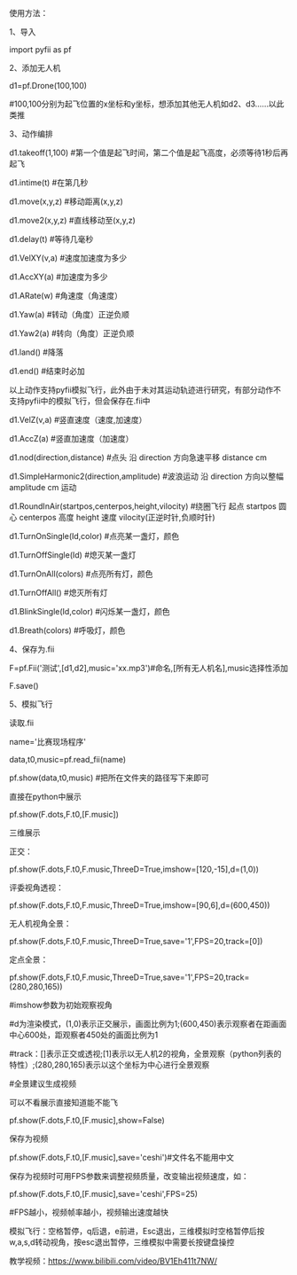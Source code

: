 使用方法：

1、导入

import pyfii as pf

2、添加无人机

d1=pf.Drone(100,100)

#100,100分别为起飞位置的x坐标和y坐标，想添加其他无人机如d2、d3……以此类推

3、动作编排

d1.takeoff(1,100)
#第一个值是起飞时间，第二个值是起飞高度，必须等待1秒后再起飞

d1.intime(t)
#在第几秒

d1.move(x,y,z)
#移动距离(x,y,z)

d1.move2(x,y,z)
#直线移动至(x,y,z)

d1.delay(t)
#等待几毫秒

d1.VelXY(v,a)
#速度加速度为多少

d1.AccXY(a)
#加速度为多少

d1.ARate(w)
#角速度（角速度）

d1.Yaw(a)
#转动（角度）正逆负顺

d1.Yaw2(a)
#转向（角度）正逆负顺

d1.land()
#降落

d1.end()
#结束时必加

以上动作支持pyfii模拟飞行，此外由于未对其运动轨迹进行研究，有部分动作不支持pyfii中的模拟飞行，但会保存在.fii中

d1.VelZ(v,a)
#竖直速度（速度,加速度）

d1.AccZ(a)
#竖直加速度（加速度）

d1.nod(direction,distance)
#点头 沿 direction 方向急速平移 distance cm

d1.SimpleHarmonic2(direction,amplitude)
#波浪运动 沿 direction 方向以整幅 amplitude cm 运动

d1.RoundInAir(startpos,centerpos,height,vilocity)
#绕圈飞行 起点 startpos 圆心 centerpos 高度 height 速度 vilocity(正逆时针,负顺时针)

d1.TurnOnSingle(Id,color)
#点亮某一盏灯，颜色

d1.TurnOffSingle(Id)
#熄灭某一盏灯

d1.TurnOnAll(colors)
#点亮所有灯，颜色

d1.TurnOffAll()
#熄灭所有灯

d1.BlinkSingle(Id,color)
#闪烁某一盏灯，颜色

d1.Breath(colors)
#呼吸灯，颜色

4、保存为.fii

F=pf.Fii('测试',[d1,d2],music='xx.mp3')#命名,[所有无人机名],music选择性添加

F.save()

5、模拟飞行

读取.fii

name='比赛现场程序'

data,t0,music=pf.read_fii(name)

pf.show(data,t0,music)
#把所在文件夹的路径写下来即可

直接在python中展示

pf.show(F.dots,F.t0,[F.music])

三维展示

正交：

pf.show(F.dots,F.t0,F.music,ThreeD=True,imshow=[120,-15],d=(1,0))

评委视角透视：

pf.show(F.dots,F.t0,F.music,ThreeD=True,imshow=[90,6],d=(600,450))

无人机视角全景：

pf.show(F.dots,F.t0,F.music,ThreeD=True,save='1',FPS=20,track=[0])

定点全景：

pf.show(F.dots,F.t0,F.music,ThreeD=True,save='1',FPS=20,track=(280,280,165))

#imshow参数为初始观察视角

#d为渲染模式，(1,0)表示正交展示，画面比例为1;(600,450)表示观察者在距画面中心600处，距观察者450处的画面比例为1

#track：[]表示正交或透视;[1]表示以无人机2的视角，全景观察（python列表的特性）;(280,280,165)表示以这个坐标为中心进行全景观察

#全景建议生成视频

可以不看展示直接知道能不能飞

pf.show(F.dots,F.t0,[F.music],show=False)

保存为视频

pf.show(F.dots,F.t0,[F.music],save='ceshi')#文件名不能用中文

保存为视频时可用FPS参数来调整视频质量，改变输出视频速度，如：

pf.show(F.dots,F.t0,[F.music],save='ceshi',FPS=25)

#FPS越小，视频帧率越小，视频输出速度越快

模拟飞行：空格暂停，q后退，e前进，Esc退出，三维模拟时空格暂停后按w,a,s,d转动视角，按esc退出暂停，三维模拟中需要长按键盘操控

教学视频：https://www.bilibili.com/video/BV1Eh411t7NW/
